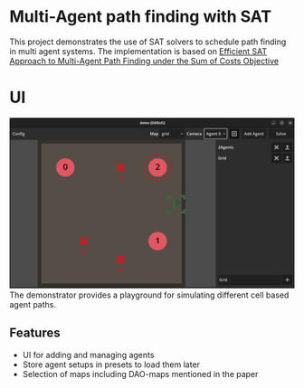 # Multi-Agent path finding with SAT

This project demonstrates the use of SAT solvers to schedule path finding in multi agent systems.
The implementation is based on [Efficient SAT Approach to Multi-Agent Path Finding
under the Sum of Costs Objective](http://surynek.net/publications/files/Surynek-Felner-Stern-Boyarski_Efficient-Cost-Encoding_WoMAPF-2016.pdf)

# UI

![UI](doc/images/screenshot_demo.png)
The demonstrator provides a playground for simulating different cell based agent paths.

## Features

- UI for adding and managing agents
- Store agent setups in presets to load them later
- Selection of maps including DAO-maps mentioned in the paper
